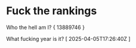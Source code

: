 # Fuck the rankings

Who the hell am I?
{ 13889746 }

What fucking year is it?
[ 2025-04-05T17:26:40Z ]
